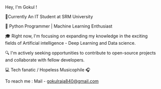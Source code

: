 Hey, I'm Gokul ! 

📍Currently An IT Student at SRM University

🚀 Python Programmer | Machine Learning Enthusiast

🎓 Right now, I'm focusing on expanding my knowledge in the exciting fields of Artificial intelligence - Deep Learning and Data science.

🔍 I'm actively seeking opportunities to contribute to open-source projects and collaborate with fellow developers.

💻 Tech fanatic / Hopeless Musicophile 🎧

To reach me : Mail - gokulraja840@gmail.com
